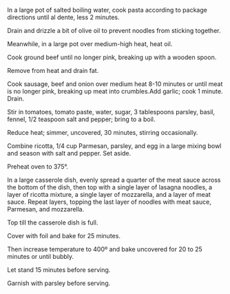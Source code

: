In a large pot of salted boiling water, cook pasta according to package directions until al dente, less 2 minutes.

Drain and drizzle a bit of olive oil to prevent noodles from sticking together.

Meanwhile, in a large pot over medium-high heat, heat oil. 

Cook ground beef until no longer pink, breaking up with a wooden spoon. 

Remove from heat and drain fat.

Cook sausage, beef and onion over medium heat 8-10 minutes or until meat is no longer pink, breaking up meat into crumbles.Add garlic; cook 1 minute. Drain.

Stir in tomatoes, tomato paste, water, sugar, 3 tablespoons parsley, basil, fennel, 1/2 teaspoon salt and pepper; bring to a boil. 

Reduce heat; simmer, uncovered, 30 minutes, stirring occasionally.

Combine ricotta, 1/4 cup Parmesan, parsley, and egg in a large mixing bowl and season with salt and pepper. Set aside.

Preheat oven to 375°. 

In a large casserole dish, evenly spread a quarter of the meat sauce across the bottom of the dish, then top with a single layer of lasagna noodles, a layer of ricotta mixture, a single layer of mozzarella, and a layer of meat sauce. Repeat layers, topping the last layer of noodles with meat sauce, Parmesan, and mozzarella.

Top till the casserole dish is full. 

Cover with foil and bake for 25 minutes. 

Then increase temperature to 400º and bake uncovered for 20 to 25 minutes or until bubbly.

Let stand 15 minutes before serving.

Garnish with parsley before serving.
